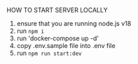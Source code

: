 HOW TO START SERVER LOCALLY

1. ensure that you are running node.js v18
2. run `npm i`
3. run 'docker-compose up -d'
4. copy .env.sample file into .env file
5. run `npm run start:dev`